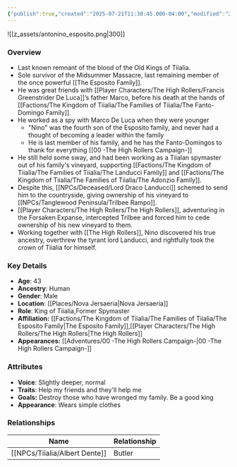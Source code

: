 ```yaml
---
{"publish":true,"created":"2025-07-21T11:30:45.000-04:00","modified":"2025-10-03T10:16:05.175-04:00","published":"2025-10-03T10:16:05.175-04:00","cssclasses":"","Age":"43","Ancestry":"Human","Gender":"Male","Location":["[[Nova Jersaeria]]"],"Role":["King of Tiialia","Former Spymaster"],"Affiliation":["[[Factions/The Kingdom of Tiialia/The Families of Tiialia/The Esposito Family]]","[[Player Characters/The High Rollers/The High Rollers]]"],"Appearances":["[[Adventures/00 -The High Rollers Campaign-]]"]}
---
```



![[z_assets/antonino_esposito.png|300]]

### Overview
- Last known remnant of the blood of the Old Kings of Tiialia.
- Sole survivor of the Midsummer Massacre, last remaining member of the once powerful [[The Esposito Family]].
- He was great friends with [[Player Characters/The High Rollers/Francis Greenstrider De Luca]]’s father Marco, before his death at the hands of [[Factions/The Kingdom of Tiialia/The Families of Tiialia/The Fanto-Domingo Family]].
- He worked as a spy with Marco De Luca when they were younger
	- "Nino" was the fourth son of the Esposito family, and never had a thought of becoming a leader within the family
	- He is last member of his family, and he has the Fanto-Domingos to thank for everything
[[00 -The High Rollers Campaign-]]
- He still held some sway, and had been working as a Tiialan spymaster out of his family's vineyard, supporting [[Factions/The Kingdom of Tiialia/The Families of Tiialia/The Landucci Family]] and [[Factions/The Kingdom of Tiialia/The Families of Tiialia/The Adonzio Family]].
- Despite this, [[NPCs/Deceased/Lord Draco Landucci]] schemed to send him to the countryside, giving ownership of his vineyard to [[NPCs/Tanglewood Peninsula/Trilbee Rampo]].
- [[Player Characters/The High Rollers/The High Rollers]], adventuring in the Forsaken Expanse, intercepted Trilbee and forced him to cede ownership of his new vineyard to them.
- Working together with [[The High Rollers]], Nino discovered his true ancestry, overthrew the tyrant lord Landucci, and rightfully took the crown of Tiialia for himself.

### Key Details
- **Age**: 43
- **Ancestry**: Human
- **Gender**: Male
- **Location**: [[Places/Nova Jersaeria\|Nova Jersaeria]]
- **Role**: King of Tiialia,Former Spymaster
- **Affiliation:** [[Factions/The Kingdom of Tiialia/The Families of Tiialia/The Esposito Family\|The Esposito Family]],[[Player Characters/The High Rollers/The High Rollers\|The High Rollers]]
- **Appearances:** [[Adventures/00 -The High Rollers Campaign-\|00 -The High Rollers Campaign-]]

### Attributes
- **Voice**: Slightly deeper, normal
- **Traits**: Help my friends and they'll help me
- **Goals:** Destroy those who have wronged my family. Be a good king
- **Appearance**: Wears simple clothes

### Relationships

| Name             | Relationship |
| ---------------- | ------------ |
| [[NPCs/Tiialia/Albert Dente]] | Butler       |
